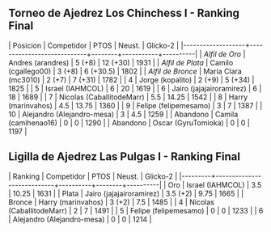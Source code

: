 ## Torneo de Ajedrez Los Chinchess I - Ranking Final

|          Posicion | Competidor                 |   PTOS |    Neust. | Glicko-2 |
|-------------------+----------------------------+--------+-----------+----------|
|    *Alfil de Oro* | Andres (arandres)          | 5 (+8) |  12 (+30) |     1931 |
|  *Alfil de Plata* | Camilo (cgallego00)        | 3 (+8) | 6 (+30.5) |     1802 |
| *Alfil de Bronce* | Maria Clara (mc3010)       | 2 (+7) |   7 (+31) |     1782 |
|                 4 | Jorge (kopalito)           | 2 (+9) |   5 (+34) |     1825 |
|                 5 | Israel (IAHMCOL)           |      6 |        20 |     1619 |
|                 6 | Jairo (jajajairoramirez)   |      6 |        18 |     1689 |
|                 7 | Nicolas (CaballitodeMarr)  |    5.5 |     14.25 |     1542 |
|                 8 | Harry (marinvahos)         |    4.5 |     13.75 |     1360 |
|                 9 | Felipe (felipemesamo)      |      3 |         7 |     1387 |
|                10 | Alejandro (Alejandro-mesa) |      3 |       4.5 |     1259 |
|          Abandono | Camila (camihenao16)       |      0 |         0 |     1290 |
|          Abandono | Oscar (GyruTomioka)        |      0 |         0 |     1197 |

## Ligilla de Ajedrez Las Pulgas I - Ranking Final

| Ranking | Competidor                 |     PTOS | Neust. | Glicko-2 |
|---------+----------------------------+----------+--------+----------|
| Oro     | Israel (IAHMCOL)           |      3.5 |  10.25 |     1631 |
| Plata   | Jairo (jajajairoramirez)   | 3.5 (+2) |   9.75 |     1665 |
| Bronce  | Harry (marinvahos)         |   3 (+2) |    7.5 |     1485 |
| 4       | Nicolas (CaballitodeMarr)  |        2 |      7 |     1491 |
| 5       | Felipe (felipemesamo)      |        0 |      0 |     1233 |
| 6       | Alejandro (Alejandro-mesa) |        0 |      0 |     1214 |
